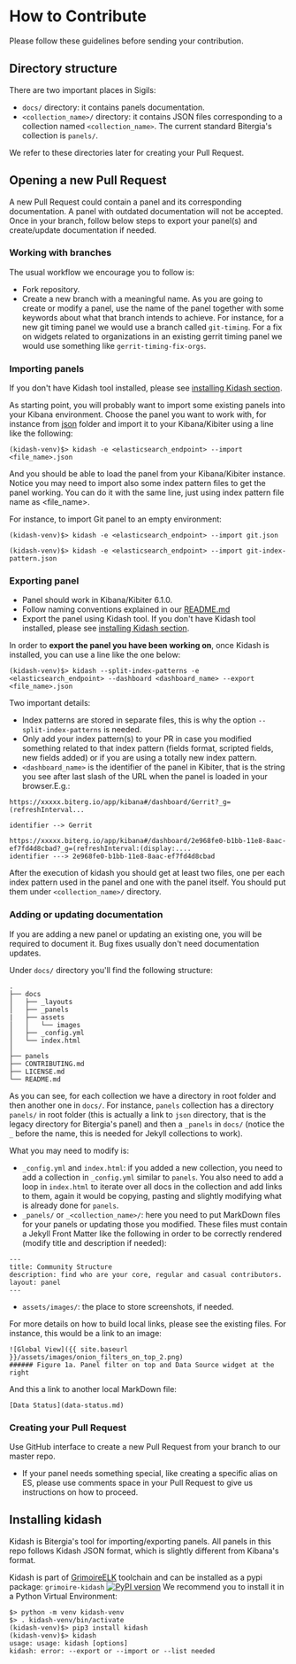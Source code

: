 # How to Contribute

Please follow these guidelines before sending your contribution.

## Directory structure

There are two important places in Sigils:
* `docs/` directory: it contains panels documentation.
* `<collection_name>/` directory: it contains JSON files corresponding to a collection named `<collection_name>`. The current standard Bitergia's collection is `panels/`.

We refer to these directories later for creating your Pull Request.

## Opening a new Pull Request

A new Pull Request could contain a panel and its corresponding documentation. A panel with outdated documentation will not be accepted. Once in your branch, follow below steps to export your panel(s) and create/update documentation if needed. 

### Working with branches

The usual workflow we encourage you to follow is:
* Fork repository.
* Create a new branch with a meaningful name. As you are going to create or modify a panel, use
the name of the panel together with some keywords about what that branch intends to achieve. For
instance, for a new git timing panel we would use a branch called `git-timing`. For a fix on
widgets related to organizations in an existing gerrit timing panel we would use something like
`gerrit-timing-fix-orgs`.

### Importing panels

If you don't have Kidash tool installed, please see [installing Kidash section](#installing-kidash).

As starting point, you will probably want to import some existing panels into your
Kibana environment. Choose the panel you want to work with, for instance from [json](json)
folder and import it to your Kibana/Kibiter using a line like the following:
```
(kidash-venv)$> kidash -e <elasticsearch_endpoint> --import <file_name>.json
```
And you should be able to load the panel from your Kibana/Kibiter instance. Notice you may need to import also some index pattern files to get the panel working. You can do it with the same line, just using index pattern file name as <file_name>.

For instance, to import Git panel to an empty environment:
```
(kidash-venv)$> kidash -e <elasticsearch_endpoint> --import git.json

(kidash-venv)$> kidash -e <elasticsearch_endpoint> --import git-index-pattern.json

```

### Exporting panel

* Panel should work in Kibana/Kibiter 6.1.0.
* Follow naming conventions explained in our [README.md](README.md)
* Export the panel using Kidash tool. If you don't have Kidash tool installed, please see [installing Kidash section](#installing-kidash).

In order to **export the panel you have been working on**, once Kidash is installed, you can use a line like the one below:
```
(kidash-venv)$> kidash --split-index-patterns -e <elasticsearch_endpoint> --dashboard <dashboard_name> --export <file_name>.json
```
Two important details:
* Index patterns are stored in separate files, this is why the option `--split-index-patterns` is needed.
* Only add your index pattern(s) to your PR in case you modified something related to that index pattern (fields format, scripted fields, new fields added) or if you are using a totally new index pattern.
* `<dashboard_name>` is the identifier of the panel in Kibiter, that is the string you see after last slash of the URL when the panel is loaded in your browser.E.g.:
```
https://xxxxx.biterg.io/app/kibana#/dashboard/Gerrit?_g=(refreshInterval...  

identifier --> Gerrit

https://xxxxx.biterg.io/app/kibana#/dashboard/2e968fe0-b1bb-11e8-8aac-ef7fd4d8cbad?_g=(refreshInterval:(display:....
identifier ---> 2e968fe0-b1bb-11e8-8aac-ef7fd4d8cbad
```

After the execution of kidash you should get at least two files, one per each index pattern used in the panel and one with the panel itself. You should put them under `<collection_name>/` directory.

### Adding or updating documentation

If you are adding a new panel or updating an existing one, you will be required to document it. Bug fixes usually don't need documentation updates.

Under `docs/` directory you'll find the following structure:
```
.
├── docs
│   ├── _layouts
│   ├── _panels
|   ├── assets
│   │   └── images
│   ├── _config.yml
│   └── index.html
│    
├── panels
├── CONTRIBUTING.md
├── LICENSE.md
└── README.md
```
As you can see, for each collection we have a directory in root folder and then another one in `docs/`. For instance, `panels` collection has a directory `panels/` in root folder (this is actually a link to `json` directory, that is the legacy directory for Bitergia's panel) and then a `_panels` in `docs/` (notice the `_` before the name, this is needed for Jekyll collections to work).

What you may need to modify is:
* `_config.yml` and `index.html`: if you added a new collection, you need to add a collection in `_config.yml` similar to `panels`. You also need to add a loop in `index.html` to iterate over all docs in the collection and add links to them, again it would be copying, pasting and slightly modifying what is already done for `panels`.
* `_panels/` or `_<collection_name>/`: here you need to put MarkDown files for your panels or updating those you modified. These files must contain a Jekyll Front Matter like the following in order to be correctly rendered (modify title and description if needed):
```
---
title: Community Structure
description: find who are your core, regular and casual contributors.
layout: panel
---
```
* `assets/images/`: the place to store screenshots, if needed.

For more details on how to build local links, please see the existing files. For instance, this would be a link to an image:
```
![Global View]({{ site.baseurl }}/assets/images/onion_filters_on_top_2.png)
###### Figure 1a. Panel filter on top and Data Source widget at the right
```
And this a link to another local MarkDown file:
```
[Data Status](data-status.md)
```

### Creating your Pull Request

Use GitHub interface to create a new Pull Request from your branch to our master repo.
  * If your panel needs something special, like creating a specific alias on ES, please use comments space
  in your Pull Request to give us instructions on how to proceed.
  
## Installing kidash

Kidash is Bitergia's tool for importing/exporting
panels. All panels in this repo follows Kidash JSON format, which is slightly different
from Kibana's format.

Kidash is part of [GrimoireELK](https://github.com/grimoirelab/GrimoireELK) toolchain
and can be installed as a pypi package: `grimoire-kidash` [![PyPI version](https://badge.fury.io/py/grimoire-kidash.svg)](https://badge.fury.io/py/grimoire-kidash)
We recommend you to install it in a Python Virtual Environment:
```
$> python -m venv kidash-venv
$> . kidash-venv/bin/activate
(kidash-venv)$> pip3 install kidash
(kidash-venv)$> kidash
usage: usage: kidash [options]
kidash: error: --export or --import or --list needed
```





